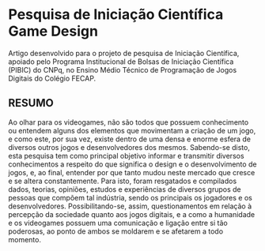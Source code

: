 # Pesquisa de Iniciação Científica Game Design
Artigo desenvolvido para o projeto de pesquisa de Iniciação Científica, apoiado pelo Programa Institucional de Bolsas de Iniciação Científica (PIBIC) do CNPq, no Ensino Médio Técnico de Programação de Jogos Digitais do Colégio FECAP.

## RESUMO

Ao olhar para os videogames, não são todos que possuem conhecimento ou entendem alguns dos elementos que movimentam a criação de um jogo, e como este, por sua vez, existe dentro de uma densa e enorme esfera de diversos outros jogos e desenvolvedores dos mesmos. Sabendo-se disto, esta pesquisa tem como principal objetivo informar e transmitir diversos conhecimentos a respeito do que significa o design e o desenvolvimento de jogos, e, ao final, entender por que tanto mudou neste mercado que cresce e se altera constantemente. Para isto, foram resgatados e compilados dados, teorias, opiniões, estudos e experiências de diversos grupos de pessoas que compõem tal indústria, sendo os principais os jogadores e os desenvolvedores. Possibilitando-se, assim, questionamentos em relação à percepção da sociedade quanto aos jogos digitais, e a como a humanidade e os videogames possuem uma comunicação e ligação entre si tão poderosas, ao ponto de ambos se moldarem e se afetarem a todo momento.
